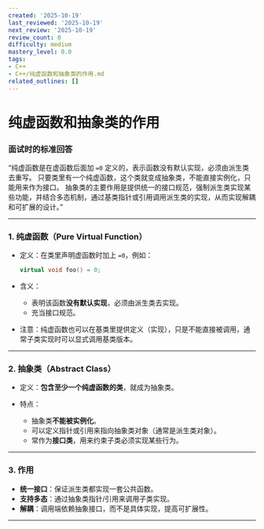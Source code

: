 ```yaml
---
created: '2025-10-19'
last_reviewed: '2025-10-19'
next_review: '2025-10-19'
review_count: 0
difficulty: medium
mastery_level: 0.0
tags:
- C++
- C++/纯虚函数和抽象类的作用.md
related_outlines: []
---
```


# 纯虚函数和抽象类的作用

### 面试时的标准回答

“纯虚函数是在虚函数后面加 `=0` 定义的，表示函数没有默认实现，必须由派生类去重写。
只要类里有一个纯虚函数，这个类就变成抽象类，不能直接实例化，只能用来作为接口。
抽象类的主要作用是提供统一的接口规范，强制派生类实现某些功能，并结合多态机制，通过基类指针或引用调用派生类的实现，从而实现解耦和可扩展的设计。”

---

### 1. 纯虚函数（Pure Virtual Function）

* 定义：在类里声明虚函数时加上 `=0`，例如：

  ```cpp
  virtual void foo() = 0;
  ```
* 含义：

  * 表明该函数**没有默认实现**，必须由派生类去实现。
  * 充当接口规范。
* 注意：纯虚函数也可以在基类里提供定义（实现），只是不能直接被调用，通常子类实现时可以显式调用基类版本。

---

### 2. 抽象类（Abstract Class）

* 定义：**包含至少一个纯虚函数的类**，就成为抽象类。
* 特点：

  * 抽象类**不能被实例化**。
  * 可以定义指针或引用来指向抽象类对象（通常是派生类对象）。
  * 常作为**接口类**，用来约束子类必须实现某些行为。

---

### 3. 作用

* **统一接口**：保证派生类都实现一套公共函数。
* **支持多态**：通过抽象类指针/引用来调用子类实现。
* **解耦**：调用端依赖抽象接口，而不是具体实现，提高可扩展性。

---

